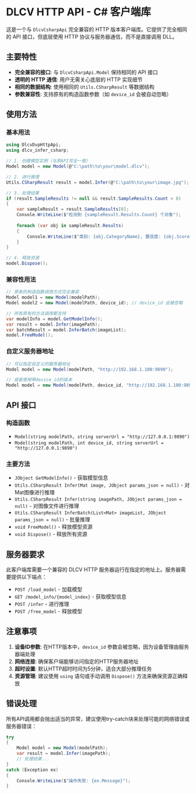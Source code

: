 # DLCV HTTP API - C# 客户端库

这是一个与 `DlcvCsharpApi` 完全兼容的 HTTP 版本客户端库。它提供了完全相同的 API 接口，但底层使用 HTTP 协议与服务器通信，而不是直接调用 DLL。

## 主要特性

- **完全兼容的接口**: 与 `DlcvCsharpApi.Model` 保持相同的 API 接口
- **透明的 HTTP 通信**: 用户无需关心底层的 HTTP 实现细节
- **相同的数据结构**: 使用相同的 `Utils.CSharpResult` 等数据结构
- **参数兼容性**: 支持原有的构造函数参数（如 `device_id` 会被自动忽略）

## 使用方法

### 基本用法

```csharp
using DlcvDvpHttpApi;
using dlcv_infer_csharp;

// 1. 创建模型实例（与原API完全一致）
Model model = new Model(@"C:\path\to\your\model.dlcv");

// 2. 进行推理
Utils.CSharpResult result = model.Infer(@"C:\path\to\your\image.jpg");

// 3. 处理结果
if (result.SampleResults != null && result.SampleResults.Count > 0)
{
    var sampleResult = result.SampleResults[0];
    Console.WriteLine($"检测到 {sampleResult.Results.Count} 个对象");
    
    foreach (var obj in sampleResult.Results)
    {
        Console.WriteLine($"类别: {obj.CategoryName}, 置信度: {obj.Score:F2}");
    }
}

// 4. 释放资源
model.Dispose();
```

### 兼容性用法

```csharp
// 原来的构造函数调用方式完全兼容
Model model1 = new Model(modelPath);
Model model2 = new Model(modelPath, device_id); // device_id 会被忽略

// 所有原有的方法调用都支持
var modelInfo = model.GetModelInfo();
var result = model.Infer(imagePath);
var batchResult = model.InferBatch(imageList);
model.FreeModel();
```

### 自定义服务器地址

```csharp
// 可以指定自定义的服务器地址
Model model = new Model(modelPath, "http://192.168.1.100:9890");

// 或者使用带device_id的版本
Model model = new Model(modelPath, device_id, "http://192.168.1.100:9890");
```

## API 接口

### 构造函数

- `Model(string modelPath, string serverUrl = "http://127.0.0.1:9890")`
- `Model(string modelPath, int device_id, string serverUrl = "http://127.0.0.1:9890")`

### 主要方法

- `JObject GetModelInfo()` - 获取模型信息
- `Utils.CSharpResult Infer(Mat image, JObject params_json = null)` - 对Mat图像进行推理
- `Utils.CSharpResult Infer(string imagePath, JObject params_json = null)` - 对图像文件进行推理
- `Utils.CSharpResult InferBatch(List<Mat> imageList, JObject params_json = null)` - 批量推理
- `void FreeModel()` - 释放模型资源
- `void Dispose()` - 释放所有资源

## 服务器要求

此客户端库需要一个兼容的 DLCV HTTP 服务器运行在指定的地址上。服务器需要提供以下端点：

- `POST /load_model` - 加载模型
- `GET /model_info/{model_index}` - 获取模型信息
- `POST /infer` - 进行推理
- `POST /free_model` - 释放模型

## 注意事项

1. **设备ID参数**: 在HTTP版本中，`device_id` 参数会被忽略，因为设备管理由服务器端处理
2. **网络连接**: 确保客户端能够访问指定的HTTP服务器地址
3. **超时设置**: 默认HTTP超时时间为5分钟，适合大部分推理任务
4. **资源管理**: 建议使用 `using` 语句或手动调用 `Dispose()` 方法来确保资源正确释放

## 错误处理

所有API调用都会抛出适当的异常，建议使用try-catch块来处理可能的网络错误或服务器错误：

```csharp
try
{
    Model model = new Model(modelPath);
    var result = model.Infer(imagePath);
    // 处理结果...
}
catch (Exception ex)
{
    Console.WriteLine($"操作失败: {ex.Message}");
}
``` 